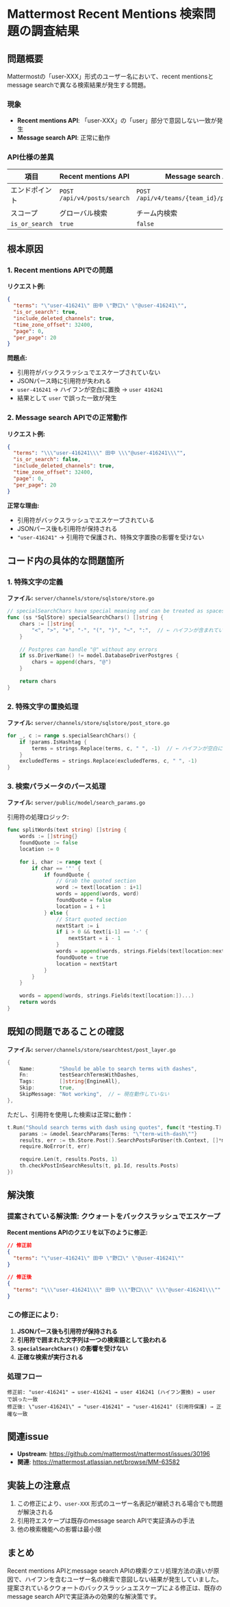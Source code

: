 # Mattermost Recent Mentions 検索問題の調査結果

## 問題概要

Mattermostの「user-XXX」形式のユーザー名において、recent mentionsとmessage searchで異なる検索結果が発生する問題。

### 現象
- **Recent mentions API**: 「user-XXX」の「user」部分で意図しない一致が発生
- **Message search API**: 正常に動作

### API仕様の差異

| 項目 | Recent mentions API | Message search API |
|------|-------------------|-------------------|
| エンドポイント | `POST /api/v4/posts/search` | `POST /api/v4/teams/{team_id}/posts/search` |
| スコープ | グローバル検索 | チーム内検索 |
| `is_or_search` | `true` | `false` |

## 根本原因

### 1. Recent mentions APIでの問題

**リクエスト例:**
```json
{
  "terms": "\"user-416241\" 田中 \"野口\" \"@user-416241\"",
  "is_or_search": true,
  "include_deleted_channels": true,
  "time_zone_offset": 32400,
  "page": 0,
  "per_page": 20
}
```

**問題点:**
- 引用符がバックスラッシュでエスケープされていない
- JSONパース時に引用符が失われる
- `user-416241` → ハイフンが空白に置換 → `user 416241`
- 結果として `user` で誤った一致が発生

### 2. Message search APIでの正常動作

**リクエスト例:**
```json
{
  "terms": "\\\"user-416241\\\" 田中 \\\"@user-416241\\\"",
  "is_or_search": false,
  "include_deleted_channels": true,
  "time_zone_offset": 32400,
  "page": 0,
  "per_page": 20
}
```

**正常な理由:**
- 引用符がバックスラッシュでエスケープされている
- JSONパース後も引用符が保持される
- `"user-416241"` → 引用符で保護され、特殊文字置換の影響を受けない

## コード内の具体的な問題箇所

### 1. 特殊文字の定義

**ファイル:** `server/channels/store/sqlstore/store.go`

```go
// specialSearchChars have special meaning and can be treated as spaces
func (ss *SqlStore) specialSearchChars() []string {
    chars := []string{
        "<", ">", "+", "-", "(", ")", "~", ":",  // ← ハイフンが含まれている
    }
    
    // Postgres can handle "@" without any errors
    if ss.DriverName() != model.DatabaseDriverPostgres {
        chars = append(chars, "@")
    }
    
    return chars
}
```

### 2. 特殊文字の置換処理

**ファイル:** `server/channels/store/sqlstore/post_store.go`

```go
for _, c := range s.specialSearchChars() {
    if !params.IsHashtag {
        terms = strings.Replace(terms, c, " ", -1)  // ← ハイフンが空白に置換
    }
    excludedTerms = strings.Replace(excludedTerms, c, " ", -1)
}
```

### 3. 検索パラメータのパース処理

**ファイル:** `server/public/model/search_params.go`

引用符の処理ロジック:
```go
func splitWords(text string) []string {
    words := []string{}
    foundQuote := false
    location := 0
    
    for i, char := range text {
        if char == '"' {
            if foundQuote {
                // Grab the quoted section
                word := text[location : i+1]
                words = append(words, word)
                foundQuote = false
                location = i + 1
            } else {
                // Start quoted section
                nextStart := i
                if i > 0 && text[i-1] == '-' {
                    nextStart = i - 1
                }
                words = append(words, strings.Fields(text[location:nextStart])...)
                foundQuote = true
                location = nextStart
            }
        }
    }
    
    words = append(words, strings.Fields(text[location:])...)
    return words
}
```

## 既知の問題であることの確認

**ファイル:** `server/channels/store/searchtest/post_layer.go`

```go
{
    Name:        "Should be able to search terms with dashes",
    Fn:          testSearchTermsWithDashes,
    Tags:        []string{EngineAll},
    Skip:        true,
    SkipMessage: "Not working",  // ← 現在動作していない
},
```

ただし、引用符を使用した検索は正常に動作：
```go
t.Run("Should search terms with dash using quotes", func(t *testing.T) {
    params := &model.SearchParams{Terms: "\"term-with-dash\""}
    results, err := th.Store.Post().SearchPostsForUser(th.Context, []*model.SearchParams{params}, th.User.Id, th.Team.Id, 0, 20)
    require.NoError(t, err)
    
    require.Len(t, results.Posts, 1)
    th.checkPostInSearchResults(t, p1.Id, results.Posts)
})
```

## 解決策

### 提案されている解決策: クウォートをバックスラッシュでエスケープ

**Recent mentions APIのクエリを以下のように修正:**

```json
// 修正前
{
  "terms": "\"user-416241\" 田中 \"野口\" \"@user-416241\""
}

// 修正後  
{
  "terms": "\\\"user-416241\\\" 田中 \\\"野口\\\" \\\"@user-416241\\\""
}
```

### この修正により:

1. **JSONパース後も引用符が保持される**
2. **引用符で囲まれた文字列は一つの検索語として扱われる**
3. **`specialSearchChars()` の影響を受けない**
4. **正確な検索が実行される**

### 処理フロー

```
修正前: "user-416241" → user-416241 → user 416241 (ハイフン置換) → user で誤った一致
修正後: \"user-416241\" → "user-416241" → "user-416241" (引用符保護) → 正確な一致
```

## 関連issue

- **Upstream**: https://github.com/mattermost/mattermost/issues/30196
- **関連**: https://mattermost.atlassian.net/browse/MM-63582

## 実装上の注意点

1. この修正により、`user-XXX` 形式のユーザー名表記が継続される場合でも問題が解決される
2. 引用符エスケープは既存のmessage search APIで実証済みの手法
3. 他の検索機能への影響は最小限

## まとめ

Recent mentions APIとmessage search APIの検索クエリ処理方法の違いが原因で、ハイフンを含むユーザー名の検索で意図しない結果が発生していました。提案されているクウォートのバックスラッシュエスケープによる修正は、既存のmessage search APIで実証済みの効果的な解決策です。 